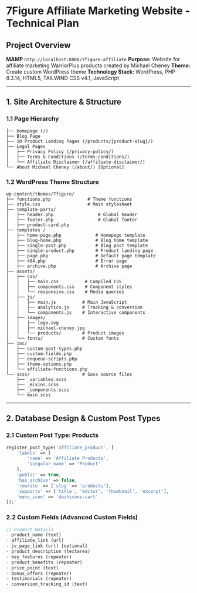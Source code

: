 # 7Figure Affiliate Marketing Website - Technical Plan

## Project Overview

**MAMP** `http://localhost:8888/7figure-affiliate`
**Purpose:** Website for affiliate marketing WarriorPlus products created by Michael Cheney
**Theme:** Create custom WordPress theme
**Technology Stack:** WordPress, PHP 8.3.14, HTML5, TAILWIND CSS v4.1, JavaScript

---

## 1. Site Architecture & Structure

### 1.1 Page Hierarchy
```
├── Homepage (/)
├── Blog Page
├── 10 Product Landing Pages (/products/{product-slug}/)
├── Legal Pages
│   ├── Privacy Policy (/privacy-policy/)
│   ├── Terms & Conditions (/terms-conditions/)
│   └── Affiliate Disclaimer (/affiliate-disclaimer/)
└── About Michael Cheney (/about/) [Optional]
```

### 1.2 WordPress Theme Structure
```
wp-content/themes/7figure/
├── functions.php              # Theme functions
├── style.css                  # Main stylesheet
├── template-parts/
│   ├── header.php                 # Global header
│   ├── footer.php                 # Global footer
│   ├── product-card.php
├── templates /
│   ├── home-page.php             # Homepage template
│   ├── blog-home.php             # Blog home template
│   ├── single-post.php           # Blog post template
│   ├── single-product.php        # Product landing page
│   ├── page.php                  # Default page template
│   ├── 404.php                   # Error page
│   ├── archive.php               # Archive page
├── assets/
│   ├── css/
│   │   ├── main.css          # Compiled CSS
│   │   ├── components.css    # Component styles
│   │   └── responsive.css    # Media queries
│   ├── js/
│   │   ├── main.js          # Main JavaScript
│   │   ├── analytics.js     # Tracking & conversion
│   │   └── components.js    # Interactive components
│   ├── images/
│   │   ├── logo.svg
│   │   ├── michael-cheney.jpg
│   │   └── products/        # Product images
│   └── fonts/               # Custom fonts
├── inc/
│   ├── custom-post-types.php
│   ├── custom-fields.php
│   ├── enqueue-scripts.php
│   ├── theme-options.php
│   └── affiliate-functions.php
└── scss/                    # Sass source files
    ├── _variables.scss
    ├── _mixins.scss
    ├── _components.scss
    └── main.scss
```

---

## 2. Database Design & Custom Post Types

### 2.1 Custom Post Type: Products
```php
register_post_type('affiliate_product', [
    'labels' => [
        'name' => 'Affiliate Products',
        'singular_name' => 'Product'
    ],
    'public' => true,
    'has_archive' => false,
    'rewrite' => ['slug' => 'products'],
    'supports' => ['title', 'editor', 'thumbnail', 'excerpt'],
    'menu_icon' => 'dashicons-cart'
]);
```

### 2.2 Custom Fields (Advanced Custom Fields)
```php
// Product Details
- product_name (text)
- affiliate_link (url)
- jv_page_link (url) [optional]
- product_description (textarea)
- key_features (repeater)
- product_benefits (repeater)
- price_point (text)
- bonus_offers (repeater)
- testimonials (repeater)
- conversion_tracking_id (text)
```